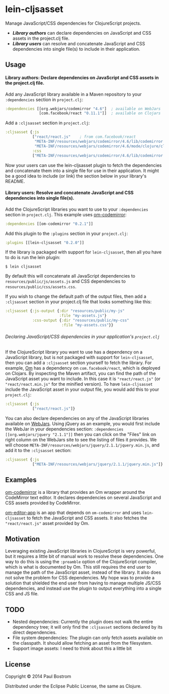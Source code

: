 # lein-cljsasset

Manage JavaScript/CSS dependencies for ClojureScript projects.

* _**Library authors**_ can declare dependencies on JavaScript and CSS assets in the project.clj file.
* _**Library users**_ can resolve and concatenate JavaScript and CSS dependencies into single file(s) to include in their application.

## Usage

#### Library authors: Declare dependencies on JavaScript and CSS assets in the project.clj file.

Add any JavaScript library available in a Maven repository to your `:dependencies` section in `project.clj`:

```clj
:dependencies [[org.webjars/codemirror "4.6"]  ; available on WebJars
               [com.facebook/react "0.11.1"]]  ; available on Clojars
```

Add a `:cljsasset` section in `project.clj`:
```clj
:cljsasset {:js
            ["react/react.js"    ; from com.facebook/react
             "META-INF/resources/webjars/codemirror/4.6/lib/codemirror.js" ; from org.webjars/codemirror
             "META-INF/resources/webjars/codemirror/4.6/mode/clojure/clojure.js"]
            :css
            ["META-INF/resources/webjars/codemirror/4.6/lib/codemirror.css"]}
```

Now your users can use the lein-cljsasset plugin to fetch the dependencies and concatenate them into a single file for use in their application. It might be a good idea to include (or link) the section below in your library's README.

#### Library users: Resolve and concatenate JavaScript and CSS dependencies into single file(s).

Add the ClojureScript libraries you want to use to your `:dependencies` section in `project.clj`. This example uses [om-codemirror](https://github.com/pbostrom/om-codemirror):
```clj
:dependencies [[om-codemirror "0.2.1"]]
```

Add this plugin to the `:plugins` section in your `project.clj`:
```clj
:plugins [[lein-cljsasset "0.2.0"]]
```

If the library is packaged with support for `lein-cljsasset`, then all you have to do is run the lein plugin:

    $ lein cljsasset

By default this will concatenate all JavaScript dependencies to `resources/public/js/assets.js` and CSS dependencies to `resources/public/css/assets.css`.

If you wish to change the default path of the output files, then add a `:cljsasset` section in your project.clj file that looks something like this:

```clj
:cljsasset {:js-output {:dir "resources/public/my-js"
                        :file "my-assets.js"}
            :css-output {:dir "resources/public/my-css"
                         :file "my-assets.css"}}
```

###### Declaring JavaScript/CSS dependencies in your application's `project.clj`
If the ClojureScript library you want to use has a dependency on a JavaScript library, but is not packaged with support for `lein-cljsasset`, then you can add a `:cljsasset` section yourself to fetch the library. For example, [Om](https://github.com/swannodette/om) has a dependency on `com.facebook/react`, which is deployed on Clojars. By inspecting the Maven artifact, you can find the path of the JavaScript asset you want to include. In this case it is `"react/react.js"` (or `"react/react.min.js"` for the minified version). To have `lein-cljsasset` include the JavaScript asset in your output file, you would add this to your `project.clj`:
```clj
:cljsasset {:js
            ["react/react.js"]}
```
You can also declare dependencies on any of the JavaScript libraries available on [WebJars](http://www.webjars.org/). Using jQuery as an example, you would first include the WebJar in your dependencies section:
`:dependencies [[org.webjars/jquery "2.1.1"]]` then you can click on the "Files" link on right column on the WebJars site to see the listing of files it provides. We will choose `META-INF/resources/webjars/jquery/2.1.1/jquery.min.js`, and add it to the `:cljsasset` section:
```clj
:cljsasset {:js
            ["META-INF/resources/webjars/jquery/2.1.1/jquery.min.js"]}
```

## Examples
[om-codemirror](https://github.com/pbostrom/om-codemirror) is a library that provides an Om wrapper around the CodeMirror text editor. It declares dependencies on several JavaScript and CSS assets provided by CodeMirror.

[om-editor-app](https://github.com/pbostrom/om-editor-app) is an app that depends on `om-codemirror` and uses `lein-cljsasset` to fetch the JavaScript and CSS assets. It also fetches the `"react/react.js"` asset provided by Om.

## Motivation
Leveraging existing JavaScript libraries in ClojureScript is very powerful, but it requires a little bit of manual work to resolve these dependencies. One way to do this is using the `:preamble` option of the ClojureScript compiler, which is what is documented by Om. This still requires the end user to manage the path of the JavaScript asset, instead of the library. It also does not solve the problem for CSS dependencies. My hope was to provide a solution that shielded the end user from having to manage multiple JS/CSS dependencies, and instead use the plugin to output everything into a single CSS and JS file.

## TODO
* Nested dependencies: Currently the plugin does not walk the entire dependency tree; it will only find the `:cljsasset` sections declared by its direct dependencies.
* File system dependencies: The plugin can only fetch assets available on the classpath. It should allow fetching an asset from the filesystem.
* Support image assets: I need to think about this a little bit

## License

Copyright © 2014 Paul Bostrom

Distributed under the Eclipse Public License, the same as Clojure.
